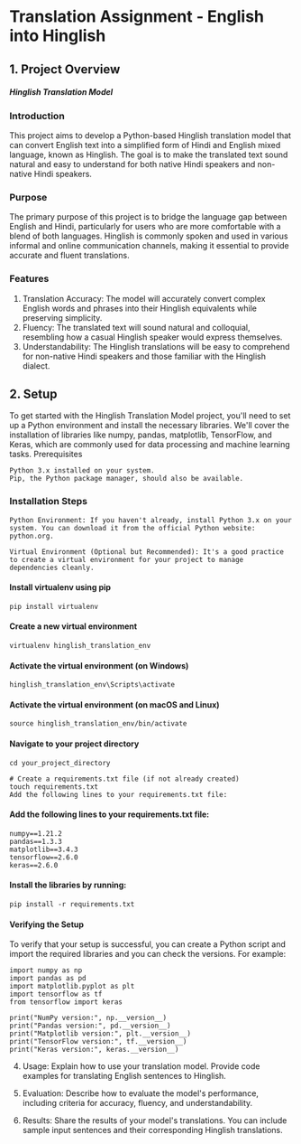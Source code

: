 # Translation Assignment - English into Hinglish

## 1. Project Overview
##### Hinglish Translation Model
### Introduction

  This project aims to develop a Python-based Hinglish translation model that can convert English text into a simplified form of Hindi and English mixed language, known as Hinglish. The goal is to make the translated text     sound natural and easy to understand for both native Hindi speakers and non-native Hindi speakers.

### Purpose

  The primary purpose of this project is to bridge the language gap between English and Hindi, particularly for users who are more comfortable with a blend of both languages. Hinglish is commonly spoken and used in various   informal and online communication channels, making it essential to provide accurate and fluent translations.

### Features
  1. Translation Accuracy: The model will accurately convert complex English words and phrases into their Hinglish equivalents while preserving simplicity.
  2. Fluency: The translated text will sound natural and colloquial, resembling how a casual Hinglish speaker would express themselves.
  3. Understandability: The Hinglish translations will be easy to comprehend for non-native Hindi speakers and those familiar with the Hinglish dialect.

## 2. Setup

  To get started with the Hinglish Translation Model project, you'll need to set up a Python environment and install the necessary libraries. We'll cover the installation of libraries like numpy, pandas, matplotlib,           TensorFlow, and Keras, which are commonly used for data processing and machine learning tasks.
  Prerequisites
  
    Python 3.x installed on your system.
    Pip, the Python package manager, should also be available.

### Installation Steps

    Python Environment: If you haven't already, install Python 3.x on your system. You can download it from the official Python website: python.org.

    Virtual Environment (Optional but Recommended): It's a good practice to create a virtual environment for your project to manage dependencies cleanly.
        
#### Install virtualenv using pip
    pip install virtualenv
    
#### Create a new virtual environment
    virtualenv hinglish_translation_env
    
#### Activate the virtual environment (on Windows)
    hinglish_translation_env\Scripts\activate
    
#### Activate the virtual environment (on macOS and Linux)
    source hinglish_translation_env/bin/activate
#### Navigate to your project directory
    cd your_project_directory
    
    # Create a requirements.txt file (if not already created)
    touch requirements.txt
    Add the following lines to your requirements.txt file:

#### Add the following lines to your requirements.txt file:
  
    numpy==1.21.2
    pandas==1.3.3
    matplotlib==3.4.3
    tensorflow==2.6.0
    keras==2.6.0

#### Install the libraries by running:
    pip install -r requirements.txt

#### Verifying the Setup
  To verify that your setup is successful, you can create a Python script and import the required libraries and you can check the versions. For example:
    
    import numpy as np
    import pandas as pd
    import matplotlib.pyplot as plt
    import tensorflow as tf
    from tensorflow import keras

    print("NumPy version:", np.__version__)
    print("Pandas version:", pd.__version__)
    print("Matplotlib version:", plt.__version__)
    print("TensorFlow version:", tf.__version__)
    print("Keras version:", keras.__version__)


4. Usage: Explain how to use your translation model. Provide code examples for translating English sentences to Hinglish.

5. Evaluation: Describe how to evaluate the model's performance, including criteria for accuracy, fluency, and understandability.

6. Results: Share the results of your model's translations. You can include sample input sentences and their corresponding Hinglish translations.
